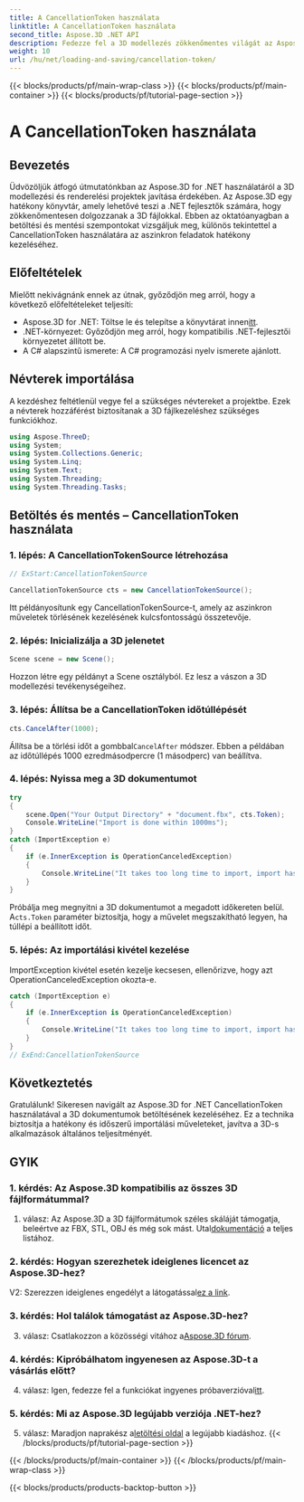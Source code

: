 ```yaml
---
title: A CancellationToken használata
linktitle: A CancellationToken használata
second_title: Aspose.3D .NET API
description: Fedezze fel a 3D modellezés zökkenőmentes világát az Aspose.3D for .NET segítségével. Tanuljon meg hatékonyan betölteni és elmenteni 3D dokumentumokat a CancellationToken használatával.
weight: 10
url: /hu/net/loading-and-saving/cancellation-token/
---
```


{{< blocks/products/pf/main-wrap-class >}}
{{< blocks/products/pf/main-container >}}
{{< blocks/products/pf/tutorial-page-section >}}

# A CancellationToken használata

## Bevezetés

Üdvözöljük átfogó útmutatónkban az Aspose.3D for .NET használatáról a 3D modellezési és renderelési projektek javítása érdekében. Az Aspose.3D egy hatékony könyvtár, amely lehetővé teszi a .NET fejlesztők számára, hogy zökkenőmentesen dolgozzanak a 3D fájlokkal. Ebben az oktatóanyagban a betöltési és mentési szempontokat vizsgáljuk meg, különös tekintettel a CancellationToken használatára az aszinkron feladatok hatékony kezeléséhez.

## Előfeltételek

Mielőtt nekivágnánk ennek az útnak, győződjön meg arról, hogy a következő előfeltételeket teljesíti:

-  Aspose.3D for .NET: Töltse le és telepítse a könyvtárat innen[itt](https://releases.aspose.com/3d/net/).
- .NET-környezet: Győződjön meg arról, hogy kompatibilis .NET-fejlesztői környezetet állított be.
- A C# alapszintű ismerete: A C# programozási nyelv ismerete ajánlott.

## Névterek importálása

A kezdéshez feltétlenül vegye fel a szükséges névtereket a projektbe. Ezek a névterek hozzáférést biztosítanak a 3D fájlkezeléshez szükséges funkciókhoz.

```csharp
using Aspose.ThreeD;
using System;
using System.Collections.Generic;
using System.Linq;
using System.Text;
using System.Threading;
using System.Threading.Tasks;
```

## Betöltés és mentés – CancellationToken használata

### 1. lépés: A CancellationTokenSource létrehozása

```csharp
// ExStart:CancellationTokenSource

CancellationTokenSource cts = new CancellationTokenSource();
```

Itt példányosítunk egy CancellationTokenSource-t, amely az aszinkron műveletek törlésének kezelésének kulcsfontosságú összetevője.

### 2. lépés: Inicializálja a 3D jelenetet

```csharp
Scene scene = new Scene();
```

Hozzon létre egy példányt a Scene osztályból. Ez lesz a vászon a 3D modellezési tevékenységeihez.

### 3. lépés: Állítsa be a CancellationToken időtúllépését

```csharp
cts.CancelAfter(1000);
```

 Állítsa be a törlési időt a gombbal`CancelAfter` módszer. Ebben a példában az időtúllépés 1000 ezredmásodpercre (1 másodperc) van beállítva.

### 4. lépés: Nyissa meg a 3D dokumentumot

```csharp
try
{
    scene.Open("Your Output Directory" + "document.fbx", cts.Token);
    Console.WriteLine("Import is done within 1000ms");
}
catch (ImportException e)
{
    if (e.InnerException is OperationCanceledException)
    {
        Console.WriteLine("It takes too long time to import, import has been canceled.");
    }
}
```

 Próbálja meg megnyitni a 3D dokumentumot a megadott időkereten belül. A`cts.Token` paraméter biztosítja, hogy a művelet megszakítható legyen, ha túllépi a beállított időt.

### 5. lépés: Az importálási kivétel kezelése

ImportException kivétel esetén kezelje kecsesen, ellenőrizve, hogy azt OperationCanceledException okozta-e.

```csharp
catch (ImportException e)
{
    if (e.InnerException is OperationCanceledException)
    {
        Console.WriteLine("It takes too long time to import, import has been canceled.");
    }
}
// ExEnd:CancellationTokenSource
```

## Következtetés

Gratulálunk! Sikeresen navigált az Aspose.3D for .NET CancellationToken használatával a 3D dokumentumok betöltésének kezeléséhez. Ez a technika biztosítja a hatékony és időszerű importálási műveleteket, javítva a 3D-s alkalmazások általános teljesítményét.

## GYIK

### 1. kérdés: Az Aspose.3D kompatibilis az összes 3D fájlformátummal?

 1. válasz: Az Aspose.3D a 3D fájlformátumok széles skáláját támogatja, beleértve az FBX, STL, OBJ és még sok mást. Utal[dokumentáció](https://reference.aspose.com/3d/net/) a teljes listához.

### 2. kérdés: Hogyan szerezhetek ideiglenes licencet az Aspose.3D-hez?

 V2: Szerezzen ideiglenes engedélyt a látogatással[ez a link](https://purchase.aspose.com/temporary-license/).

### 3. kérdés: Hol találok támogatást az Aspose.3D-hez?

 3. válasz: Csatlakozzon a közösségi vitához a[Aspose.3D fórum](https://forum.aspose.com/c/3d/18).

### 4. kérdés: Kipróbálhatom ingyenesen az Aspose.3D-t a vásárlás előtt?

 4. válasz: Igen, fedezze fel a funkciókat ingyenes próbaverzióval[itt](https://releases.aspose.com/).

### 5. kérdés: Mi az Aspose.3D legújabb verziója .NET-hez?

 5. válasz: Maradjon naprakész a[letöltési oldal](https://releases.aspose.com/3d/net/) a legújabb kiadáshoz.
{{< /blocks/products/pf/tutorial-page-section >}}

{{< /blocks/products/pf/main-container >}}
{{< /blocks/products/pf/main-wrap-class >}}

{{< blocks/products/products-backtop-button >}}
